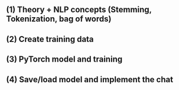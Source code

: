 ## (1) Theory + NLP concepts (Stemming, Tokenization, bag of words)

## (2) Create training data

## (3) PyTorch model and training

## (4) Save/load model and implement the chat